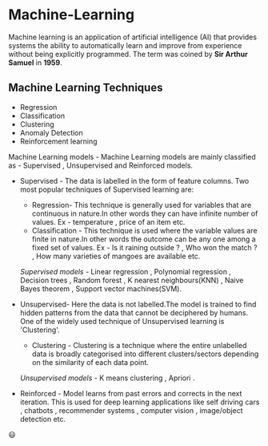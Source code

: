 # Machine-Learning

Machine learning is an application of artificial intelligence (AI) that provides systems the ability to automatically learn and improve from experience without being explicitly programmed. The term was coined by **__Sir Arthur Samuel__** in __1959__.

## Machine Learning Techniques 
   * Regression
   * Classification
   * Clustering
   * Anomaly Detection
   * Reinforcement learning

 Machine Learning models - Machine Learning models are mainly classified as - Supervised , Unsupervised and Reinforced models.
 
 *  Supervised - The data is labelled in the form of feature columns. Two most popular techniques of Supervised learning are: 
      * Regression- This technique is generally used for variables that are continuous in nature.In other words they can                           have infinite number of values. Ex - temperature , price of an item etc.
      * Classification - This technique is used where the variable values are finite in nature.In other words the outcome can be                   any one among a fixed set of values. Ex - Is it raining outside ? , Who won the match ? , How many varieties of mangoes                   are available etc.
      
      *Supervised models* - Linear regression , Polynomial regression , Decision trees , Random forest ,  K nearest neighbours(KNN) ,             Naive Bayes theorem ,  Support vector machines(SVM).
      
 *  Unsupervised-
     Here the data is not labelled.The model is trained to find hidden patterns from the data that cannot be deciphered by                      humans. One of the widely used technique of Unsupervised learning is 'Clustering'.
      * Clustering - Clustering is a technique where the entire unlabelled data is broadly categorised into different                             clusters/sectors depending on the similarity of each data point.
      
       *Unsupervised models* - K means clustering , Apriori .
      
  * Reinforced - Model learns from past errors and corrects in the next iteration. This is used for deep learning applications like self                    driving cars , chatbots , recommender systems , computer vision , image/object detection etc.
  
  :smiley:
   

     
